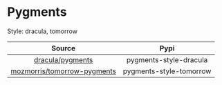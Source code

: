 # Pygments
Style: dracula, tomorrow

| Source | Pypi |
|  :---: | :---:|
| [dracula/pygments](https://github.com/dracula/pygments) | pygments-style-dracula |
| [mozmorris/tomorrow-pygments](https://github.com/mozmorris/tomorrow-pygments) | pygments-style-tomorrow |
